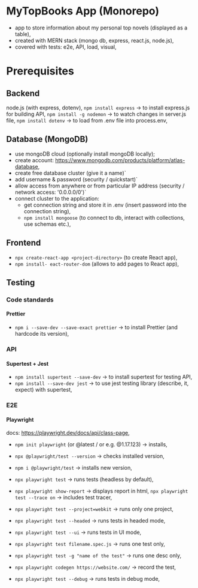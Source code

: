 # MyTopBooks App (Monorepo)

- app to store information about my personal top novels (displayed as a table),
- created with MERN stack (mongo db, express, react.js, node.js),
- covered with tests: e2e, API, load, visual,

# Prerequisites

## Backend

node.js (with express, dotenv),
`npm install express` -> to install express.js for building API,
`npm install -g nodemon` -> to watch changes in server.js file,
`npm install dotenv` -> to load from .env file into process.env,

## Database (MongoDB)

- use mongoDB cloud (optionally install mongoDB locally);
- create account: https://www.mongodb.com/products/platform/atlas-database,
- create free database cluster (give it a name)`
- add username & password (security / quickstart)`
- allow access from anywhere or from particular IP address (security / network access: '0.0.0.0/0')`
- connect cluster to the application:
  - get connection string and store it in .env (insert password into the connection string),
  - `npm install mongoose` (to connect to db, interact with collections, use schemas etc.),

## Frontend

- `npx create-react-app <project-directory>` (to create React app),
- `npm install- eact-router-dom` (allows to add pages to React app),

## Testing

### Code standards

#### Prettier

- `npm i --save-dev --save-exact prettier` -> to install Prettier (and hardcode its version),

### API

#### Supertest + Jest

- `npm install supertest --save-dev` -> to install supertest for testing API,
- `npm install --save-dev jest` -> to use jest testing library (describe, it, expect) with supertest,

### E2E

#### Playwright

docs: https://playwright.dev/docs/api/class-page,

- `npm init playwright` (or @latest / or e.g. @1.17.123) -> installs,
- `npx @playwright/test --version` -> checks installed version,
- `npm i @playwright/test` -> installs new version,

- `npx playwright test` -> runs tests (headless by default),
- `npx playwright show-report` -> displays report in html,
  `npx playwright test --trace on` -> includes test tracer,
- `npx playwright test --project=webkit` -> runs only one project,
- `npx playwright test --headed` -> runs tests in headed mode,
- `npx playwright test --ui` -> runs tests in UI mode,
- `npx playwright test filename.spec.js` -> runs one test only,
- `npx playwright test -g "name of the test"` -> runs one desc only,
- `npx playwright codegen https://website.com/` -> record the test,
- `npx playwright test --debug` -> runs tests in debug mode,

<!-- ## Acceptance Criteria

- JavaScript & TypeScript,
- ESLint + Prettier (prettier on pre-commit?) + eslint-config-prettier -> code linter & formatter configuration,
- React.js -> form (title, author, date of publishing, genre, description), possibility to update or delete data, searchbox, pagination,
- Node.js (express, pg, cors) -> API to create, read, update or delete books related entries,
- postgreSQL -> database to store books related entries,
- Playwright -> e2e tests, Postman & Newman -> API tests, k6 -> load tests, Percy -> visual tests,
- Git & GitHub -> version control system, external code repository,
- Jenkins -> ci/cd pipeline triggered after every push to external repository (alternative -> GitHub Actions),

- nice to have: Supertest, JSON SCHEMA, Docker, git tag version, Kubernetes, husky, Cucumber, test documentation (user stories, test scenarios & test cases), API documentation (Swagger), test reporter & test results notification,

## (Example) Project Structure

```
/
├── public/               # Static files
│   └── index.html        # Frontend UI
├── tests/                # Test files
│   ├── e2e/              # Playwright E2E tests
│   └── unit/             # Jest unit tests
├── k6/                   # k6 load tests
├── postman/              # Postman API tests
├── .env                  # Environment variables
├── .eslintrc.js          # ESLint configuration
├── .prettierrc           # Prettier configuration
├── .gitignore            # Git ignore file
├── docker-compose.yml    # Docker Compose configuration
├── Dockerfile            # Docker configuration
├── Jenkinsfile           # Jenkins pipeline
├── package.json          # Node.js dependencies
├── server.js             # Express server
├── tsconfig.json         # TypeScript configuration
└── README.md             # Project documentation
```

## Prerequisites

- IDE: Visual Studio Code,
- VS Code extensions: Prettier, ESLint,

- JS/TS runtime: node.js,
- code formatter: Prettier,
- code linter: ESLint,

-->
